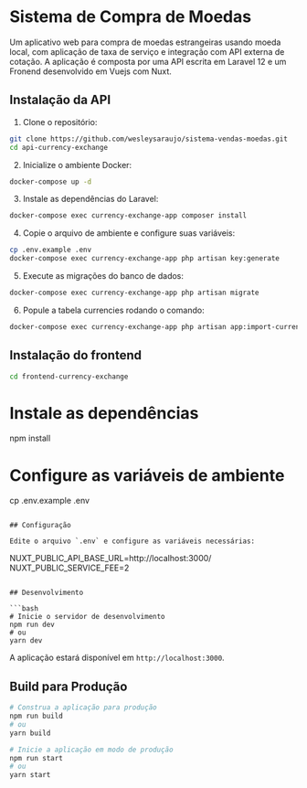 # Sistema de Compra de Moedas

Um aplicativo web para compra de moedas estrangeiras usando moeda local, com aplicação de taxa de serviço e integração com API externa de cotação.
A aplicação é composta por uma API escrita em Laravel 12 e um Fronend desenvolvido em Vuejs com Nuxt.

## Instalação da API

1. Clone o repositório:
```bash
git clone https://github.com/wesleysaraujo/sistema-vendas-moedas.git
cd api-currency-exchange
```

2. Inicialize o ambiente Docker:
```bash
docker-compose up -d
```

3. Instale as dependências do Laravel:
```bash
docker-compose exec currency-exchange-app composer install
```

4. Copie o arquivo de ambiente e configure suas variáveis:
```bash
cp .env.example .env
docker-compose exec currency-exchange-app php artisan key:generate
```

5. Execute as migrações do banco de dados:
```bash
docker-compose exec currency-exchange-app php artisan migrate
```

6. Popule a tabela currencies rodando o comando:
```bash
docker-compose exec currency-exchange-app php artisan app:import-currencies
```

## Instalação do frontend
```bash
cd frontend-currency-exchange
````
# Instale as dependências
npm install

# Configure as variáveis de ambiente
cp .env.example .env
```

## Configuração

Edite o arquivo `.env` e configure as variáveis necessárias:

```
NUXT_PUBLIC_API_BASE_URL=http://localhost:3000/
NUXT_PUBLIC_SERVICE_FEE=2
```

## Desenvolvimento

```bash
# Inicie o servidor de desenvolvimento
npm run dev
# ou
yarn dev
```

A aplicação estará disponível em `http://localhost:3000`.

## Build para Produção

```bash
# Construa a aplicação para produção
npm run build
# ou
yarn build

# Inicie a aplicação em modo de produção
npm run start
# ou
yarn start
```
